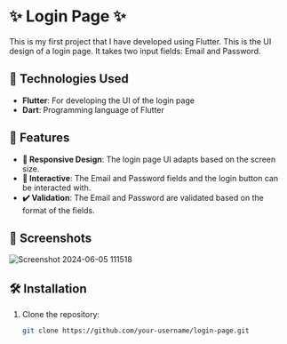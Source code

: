 # ✨ Login Page ✨

This is my first project that I have developed using Flutter. This is the UI design of a login page. It takes two input fields: Email and Password.

## 🚀 Technologies Used

- **Flutter**: For developing the UI of the login page
- **Dart**: Programming language of Flutter

## 🌟 Features

- **📱 Responsive Design**: The login page UI adapts based on the screen size.
- **🎯 Interactive**: The Email and Password fields and the login button can be interacted with.
- **✔️ Validation**: The Email and Password are validated based on the format of the fields.

## 📸 Screenshots

![Screenshot 2024-06-05 111518](https://github.com/Challa-Venkata-Anirudh/login_page_flutter/assets/171713063/e2fc9493-2dc3-44e5-9ddc-ec09b5ede9bd)

## 🛠️ Installation

1. Clone the repository:
   ```bash
   git clone https://github.com/your-username/login-page.git




 

